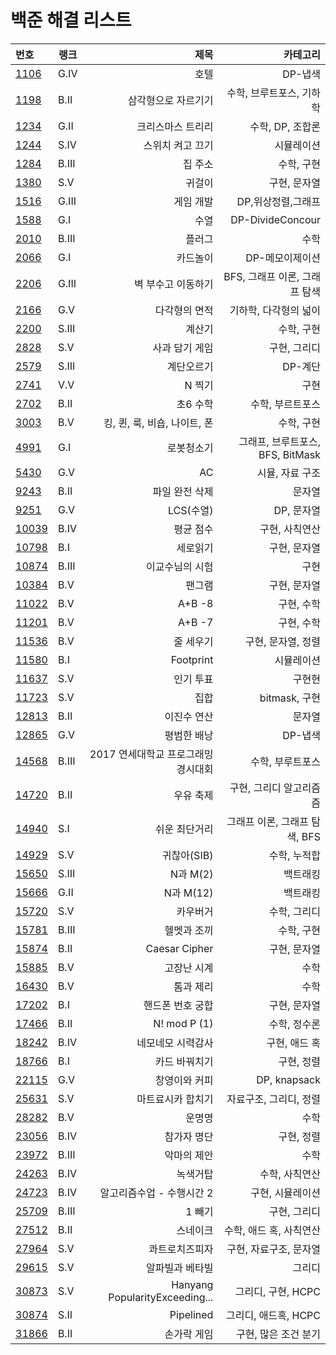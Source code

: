 # 백준 해결 리스트


|번호|랭크|제목|카테고리|
|:---|---|---:|------:|
|[1106](https://www.acmicpc.net/problem/1106)|G.IV|호텔|DP-냅색|  
|[1198](https://www.acmicpc.net/problem/1198)|B.II|삼각형으로 자르기기|수학, 브루트포스, 기하학|  
|[1234](https://www.acmicpc.net/problem/1234)|G.II|크리스마스 트리리|수학, DP, 조합론| 
|[1244](https://www.acmicpc.net/problem/1244)|S.IV|스위치 켜고 끄기|시뮬레이션| 
|[1284](https://www.acmicpc.net/problem/1284)|B.III|집 주소|수학, 구현| 
|[1380](https://www.acmicpc.net/problem/1380)|S.V|귀걸이|구현, 문자열| 
|[1516](https://www.acmicpc.net/problem/1516)|G.III|게임 개발| DP,위상정렬,그래프|  
|[1588](https://www.acmicpc.net/problem/1588)|G.I|수열|DP-DivideConcour|
|[2010](https://www.acmicpc.net/problem/2010)|B.III|플러그|수학|
|[2066](https://www.acmicpc.net/problem/2066)|G.I|카드놀이|DP-메모이제이션|
|[2206](https://www.acmicpc.net/problem/2206)|G.III|벽 부수고 이동하기|BFS, 그래프 이론, 그래프 탐색|
|[2166](https://www.acmicpc.net/problem/2166)|G.V|다각형의 면적|기하학, 다각형의 넓이|
|[2200](https://www.acmicpc.net/problem/2200)|S.III|계산기|수학, 구현|
|[2828](https://www.acmicpc.net/problem/2828)|S.V|사과 담기 게임|구현, 그리디|
|[2579](https://www.acmicpc.net/problem/2579)|S.III|계단오르기|DP-계단| 
|[2741](https://www.acmicpc.net/problem/2741)|V.V|N 찍기|구현| 
|[2702](https://www.acmicpc.net/problem/2702)|B.II|초6 수학|수학, 부르트포스| 
|[3003](https://www.acmicpc.net/problem/3003)|B.V|킹, 퀸, 룩, 비숍, 나이트, 폰|수학, 구현| 
|[4991](https://www.acmicpc.net/problem/4991)|G.I|로봇청소기|그래프, 브루트포스, BFS, BitMask|
|[5430](https://www.acmicpc.net/problem/5430)|G.V|AC|시뮬, 자료 구조|
|[9243](https://www.acmicpc.net/problem/9243)|B.II|파일 완전 삭제|문자열|
|[9251](https://www.acmicpc.net/problem/9251)|G.V|LCS(수열)|DP, 문자열|
|[10039](https://www.acmicpc.net/problem/10039)|B.IV|평균 점수|구현, 사칙연산|
|[10798](https://www.acmicpc.net/problem/10798)|B.I|세로읽기|구현, 문자열|
|[10874](https://www.acmicpc.net/problem/10874)|B.III|이교수님의 시험|구현|
|[10384](https://www.acmicpc.net/problem/10384)|B.V|팬그램|구현, 문자열|
|[11022](https://www.acmicpc.net/problem/11022)|B.V|A+B -8|구현, 수학|
|[11201](https://www.acmicpc.net/problem/11021)|B.V|A+B -7|구현, 수학|
|[11536](https://www.acmicpc.net/problem/11536)|B.V|줄 세우기|구현, 문자열, 정렬|
|[11580](https://www.acmicpc.net/problem/11580)|B.I|Footprint|시뮬레이션|
|[11637](https://www.acmicpc.net/problem/11637)|S.V|인기 투표|구현현|
|[11723](https://www.acmicpc.net/problem/11723)|S.V|집합|bitmask, 구현|
|[12813](https://www.acmicpc.net/problem/12813)|B.II|이진수 연산|문자열|
|[12865](https://www.acmicpc.net/problem/12865)|G.V|평범한 배낭| DP-냅색|
|[14568](https://www.acmicpc.net/problem/14568)|B.III|2017 연세대학교 프로그래밍 경시대회| 수학, 부루트포스|
|[14720](https://www.acmicpc.net/problem/14720)|B.II|우유 축제|구현, 그리디 알고리즘즘|
|[14940](https://www.acmicpc.net/problem/14940)|S.I|쉬운 최단거리| 그래프 이론, 그래프 탐색, BFS|
|[14929](https://www.acmicpc.net/problem/14920)|S.V|귀찮아(SIB)| 수학, 누적합|
|[15650](https://www.acmicpc.net/problem/15650)|S.III|N과 M(2)|백트래킹|
|[15666](https://www.acmicpc.net/problem/15666)|G.II|N과 M(12)|백트래킹|
|[15720](https://www.acmicpc.net/problem/15720)|S.V|카우버거|수학, 그리디|
|[15781](https://www.acmicpc.net/problem/15781)|B.III|헬멧과 조끼|수학, 구현|
|[15874](https://www.acmicpc.net/problem/15874)|B.II|Caesar Cipher|구현, 문자열|
|[15885](https://www.acmicpc.net/problem/15885)|B.V|고장난 시계|수학|
|[16430](https://www.acmicpc.net/problem/16430)|B.V|톰과 제리|수학|
|[17202](https://www.acmicpc.net/problem/17202)|B.I|핸드폰 번호 궁합|구현, 문자열|
|[17466](https://www.acmicpc.net/problem/17466)|B.II|N! mod P (1)|수학, 정수론|
|[18242](https://www.acmicpc.net/problem/18242)|B.IV|네모네모 시력감사|구현, 애드 혹|
|[18766](https://www.acmicpc.net/problem/18766)|B.I|카드 바꿔치기|구현, 정렬|
|[22115](https://www.acmicpc.net/problem/22115)|G.V|창영이와 커피|DP, knapsack|
|[25631](https://www.acmicpc.net/problem/25631)|S.V|마트료시카 합치기|자료구조, 그리디, 정렬|
|[28282](https://www.acmicpc.net/problem/28282)|B.V|운명명|수학|
|[23056](https://www.acmicpc.net/problem/23056)|B.IV|참가자 명단|구현, 정렬|
|[23972](https://www.acmicpc.net/problem/23972)|B.III|악마의 제안|수학|
|[24263](https://www.acmicpc.net/problem/24263)|B.IV|녹색거탑|수학, 사칙연산|
|[24723](https://www.acmicpc.net/problem/24723)|B.IV|알고리즘수업 - 수행시간 2|구현, 시뮬레이션|
|[25709](https://www.acmicpc.net/problem/25709)|B.III|1 빼기|구현, 그리디|
|[27512](https://www.acmicpc.net/problem/27512)|B.II|스네이크|수학, 애드 혹, 사칙연산|
|[27964](https://www.acmicpc.net/problem/27694)|S.V|콰트로치즈피자|구현, 자료구조, 문자열|
|[29615](https://www.acmicpc.net/problem/29615)|S.V|알파빌과 베타빌|그리디|
|[30873](https://www.acmicpc.net/problem/30873)|S.V|Hanyang PopularityExceeding...|그리디, 구현, HCPC|
|[30874](https://www.acmicpc.net/problem/30874)|S.II|Pipelined|그리디, 애드혹, HCPC|
|[31866](https://www.acmicpc.net/problem/31866)|B.II|손가락 게임|구현, 많은 조건 분기|




